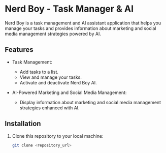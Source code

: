# Nerd Boy - Task Manager & AI

Nerd Boy is a task management and AI assistant application that helps you manage your tasks and provides information about marketing and social media management strategies powered by AI.

## Features

- Task Management:
  - Add tasks to a list.
  - View and manage your tasks.
  - Activate and deactivate Nerd Boy AI.

- AI-Powered Marketing and Social Media Management:
  - Display information about marketing and social media management strategies enhanced with AI.

## Installation

1. Clone this repository to your local machine:
   ```bash
   git clone <repository_url>
